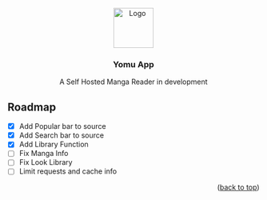 

<!-- PROJECT LOGO -->
<br />
<div align="center">
  <a href="https://github.com/othneildrew/Best-README-Template">
    <img src="images/logo.png" alt="Logo" width="80" height="80">
  </a>

  <h3 align="center">Yomu App</h3>

  <p align="center">
     A Self Hosted Manga Reader in development
    <br />
  <!--  <a href=""><strong>Explore the docs »</strong></a>
    <br />
    <br />
    <a href="">View Demo</a>
    ·
    <a href="">Report Bug</a>
    ·
    <a href="">Request Feature</a> -->
  </p>
</div>  

<!-- ROADMAP -->
## Roadmap

- [x] Add Popular bar to source
- [x] Add Search bar to source
- [x] Add Library Function
- [ ] Fix Manga Info
- [ ] Fix Look Library
- [ ] Limit requests and cache info

<!--See the [open issues](https://github.com/othneildrew/Best-README-Template/issues) for a full list of proposed features (and known issues). -->

<p align="right">(<a href="#readme-top">back to top</a>)</p>
